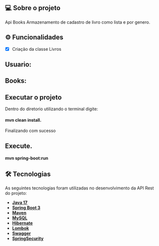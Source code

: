 ## 💻 Sobre o projeto

Api Books Armazenamento de cadastro de livro como lista e por genero.

## ⚙️ Funcionalidades
- [x] Criação da classe Livros


## Usuario:

## Books:


## Executar o projeto
Dentro do diretorio utilizando o terminal digite:

#### mvn clean install.

Finalizando com sucesso

## Execute.

#### mvn spring-boot:run

## 

## 🛠 Tecnologias

As seguintes tecnologias foram utilizadas no desenvolvimento da API Rest do projeto:

- **[Java 17](https://www.oracle.com/java)**
- **[Spring Boot 3](https://spring.io/projects/spring-boot)**
- **[Maven](https://maven.apache.org)**
- **[MySQL](https://www.mysql.com)**
- **[Hibernate](https://hibernate.org)**
- **[Lombok](https://projectlombok.org)**
- **[Swagger](https://swagger.io/docs/specification/about/)**
- **[SpringSecurity](https://docs.spring.io/spring-security/reference/index.html)**
